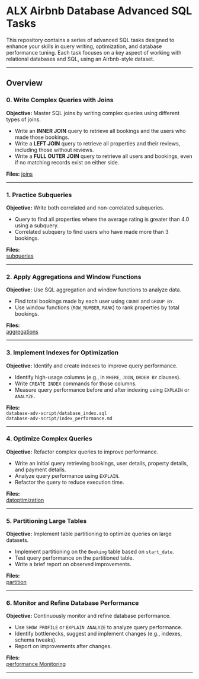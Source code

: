 # ALX Airbnb Database Advanced SQL Tasks

This repository contains a series of advanced SQL tasks designed to enhance your skills in query writing, optimization, and database performance tuning. Each task focuses on a key aspect of working with relational databases and SQL, using an Airbnb-style dataset.

---

## Overview

### 0. Write Complex Queries with Joins
**Objective:** Master SQL joins by writing complex queries using different types of joins.

- Write an **INNER JOIN** query to retrieve all bookings and the users who made those bookings.
- Write a **LEFT JOIN** query to retrieve all properties and their reviews, including those without reviews.
- Write a **FULL OUTER JOIN** query to retrieve all users and bookings, even if no matching records exist on either side.

**Files:** 
[joins](joins_queries.sql)

---

### 1. Practice Subqueries
**Objective:** Write both correlated and non-correlated subqueries.

- Query to find all properties where the average rating is greater than 4.0 using a subquery.
- Correlated subquery to find users who have made more than 3 bookings.

**Files:**  
[subqueries](subqueries.sql)

---

### 2. Apply Aggregations and Window Functions
**Objective:** Use SQL aggregation and window functions to analyze data.

- Find total bookings made by each user using `COUNT` and `GROUP BY`.
- Use window functions (`ROW_NUMBER`, `RANK`) to rank properties by total bookings.

**Files:**  
[aggregations](aggregations_and_window_functions.sql)

---

### 3. Implement Indexes for Optimization
**Objective:** Identify and create indexes to improve query performance.

- Identify high-usage columns (e.g., in `WHERE`, `JOIN`, `ORDER BY` clauses).
- Write `CREATE INDEX` commands for those columns.
- Measure query performance before and after indexing using `EXPLAIN` or `ANALYZE`.

**Files:**  
`database-adv-script/database_index.sql`  
`database-adv-script/index_performance.md`

---

### 4. Optimize Complex Queries
**Objective:** Refactor complex queries to improve performance.

- Write an initial query retrieving bookings, user details, property details, and payment details.
- Analyze query performance using `EXPLAIN`.
- Refactor the query to reduce execution time.

**Files:**   
[datoptimization](datoptimization_report.md)

---

### 5. Partitioning Large Tables
**Objective:** Implement table partitioning to optimize queries on large datasets.

- Implement partitioning on the `Booking` table based on `start_date`.
- Test query performance on the partitioned table.
- Write a brief report on observed improvements.

**Files:**  
[partition](partition_performance.md)

---

### 6. Monitor and Refine Database Performance
**Objective:** Continuously monitor and refine database performance.

- Use `SHOW PROFILE` or `EXPLAIN ANALYZE` to analyze query performance.
- Identify bottlenecks, suggest and implement changes (e.g., indexes, schema tweaks).
- Report on improvements after changes.

**Files:**  
[performance Monitoring](performance_monitoring.md)

---
